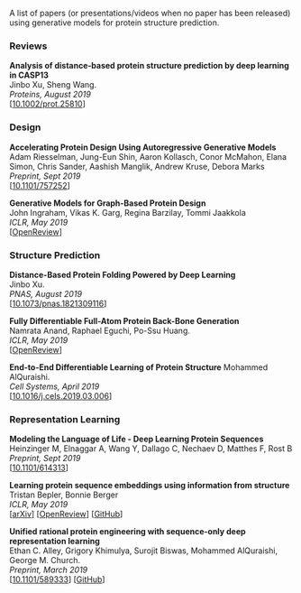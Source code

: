 A list of papers (or presentations/videos when no paper has been released) 
using generative models for protein structure prediction.

### Reviews
**Analysis of distance‐based protein structure prediction by deep 
learning in CASP13**<br>
Jinbo Xu, Sheng Wang.<br>
*Proteins, August 2019*<br>
[[10.1002/prot.25810](https://doi.org/10.1002/prot.25810)]

### Design
**Accelerating Protein Design Using Autoregressive Generative Models**<br>
Adam Riesselman, Jung-Eun Shin, Aaron Kollasch, Conor McMahon, Elana Simon, 
Chris Sander, Aashish Manglik, Andrew Kruse, Debora Marks<br>
*Preprint, Sept 2019*<br>
[[10.1101/757252](https://doi.org/10.1101/757252)]

**Generative Models for Graph-Based Protein Design**<br>
John Ingraham, Vikas K. Garg, Regina Barzilay, Tommi Jaakkola<br>
*ICLR, May 2019*<br>
[[OpenReview](https://openreview.net/forum?id=SJgxrLLKOE)]

### Structure Prediction
**Distance-Based Protein Folding Powered by Deep Learning**<br>
Jinbo Xu.<br>
*PNAS, August 2019*<br>
[[10.1073/pnas.1821309116](https://doi.org/10.1073/pnas.1821309116)]

**Fully Differentiable Full-Atom Protein Back-Bone Generation**<br>
Namrata Anand, Raphael Eguchi, Po-Ssu Huang.<br>
*ICLR, May 2019*<br>
[[OpenReview](https://openreview.net/pdf?id=SJxnVL8YOV)]

**End-to-End Differentiable Learning of Protein Structure**
Mohammed AlQuraishi.<br>
*Cell Systems, April 2019*<br>
[[10.1016/j.cels.2019.03.006](https://doi.org/10.1016/j.cels.2019.03.006)]

### Representation Learning
**Modeling the Language of Life - Deep Learning Protein Sequences**
Heinzinger M, Elnaggar A, Wang Y, Dallago C, Nechaev D, Matthes F, Rost B<br>
*Preprint, Sept 2019*<br>
[[10.1101/614313](https://doi.org/10.1101/614313)]

**Learning protein sequence embeddings using information from structure**<br>
Tristan Bepler, Bonnie Berger<br>
*ICLR, May 2019*<br>
[[arXiv](https://arxiv.org/abs/1902.08661)]
[[OpenReview](https://openreview.net/forum?id=SJgxrLLKOE)]
[[GitHub](https://github.com/tbepler/protein-sequence-embedding-iclr2019)]

**Unified rational protein engineering with sequence-only deep representation learning**<br>
Ethan C. Alley, Grigory Khimulya, Surojit Biswas, Mohammed AlQuraishi, George M. Church.<br>
*Preprint, March 2019*<br>
[[10.1101/589333](https://doi.org/10.1101/589333)]
[[GitHub](https://github.com/churchlab/UniRep)]

